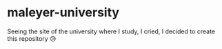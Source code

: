 # maleyer-university

Seeing the site of the university where I study, I cried, I decided to create this repository 😓
